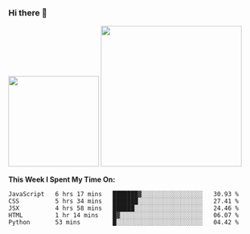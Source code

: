 ### Hi there 👋

<!--
**nestor22/nestor22** is a ✨ _special_ ✨ repository because its `README.md` (this file) appears on your GitHub profile.

Here are some ideas to get you started:

- 🔭 I’m currently working on ...
- 🌱 I’m currently learning ...
- 👯 I’m looking to collaborate on ...
- 🤔 I’m looking for help with ...
- 💬 Ask me about ...
- 📫 How to reach me: ...
- 😄 Pronouns: ...
- ⚡ Fun fact: ...
-->


<img height="180em" src="https://github-readme-stats.vercel.app/api?username=nestor22&show_icons=true&hide_border=true&&count_private=true&include_all_commits=true&theme=radical" />
<img height="280em" src="https://github-readme-stats.vercel.app/api/top-langs/?username=nestor22&layout=compact)](https://github.com/nestor22/github-readme-stats&theme=radical"  />



**This Week I Spent My Time On:**
<!--START_SECTION:waka-->
```text
JavaScript   6 hrs 17 mins   ███████▓░░░░░░░░░░░░░░░░░   30.93 % 
CSS          5 hrs 34 mins   ███████░░░░░░░░░░░░░░░░░░   27.41 % 
JSX          4 hrs 58 mins   ██████░░░░░░░░░░░░░░░░░░░   24.46 % 
HTML         1 hr 14 mins    █▓░░░░░░░░░░░░░░░░░░░░░░░   06.07 % 
Python       53 mins         █░░░░░░░░░░░░░░░░░░░░░░░░   04.42 % 
```
<!--END_SECTION:waka-->


